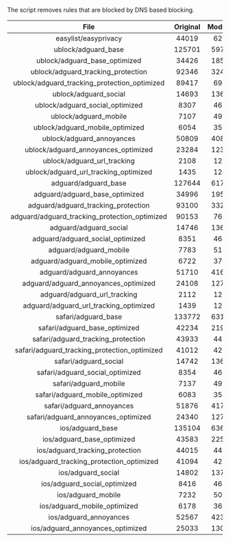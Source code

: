The script removes rules that are blocked by DNS based blocking.


| File | Original | Modified |
|:----:|:-----:|:-----:|
| easylist/easyprivacy | 44019 | 6289 |
| ublock/adguard_base | 125701 | 59752 |
| ublock/adguard_base_optimized | 34426 | 18542 |
| ublock/adguard_tracking_protection | 92346 | 32499 |
| ublock/adguard_tracking_protection_optimized | 89417 | 6949 |
| ublock/adguard_social | 14693 | 13618 |
| ublock/adguard_social_optimized | 8307 | 4605 |
| ublock/adguard_mobile | 7107 | 4936 |
| ublock/adguard_mobile_optimized | 6054 | 3535 |
| ublock/adguard_annoyances | 50809 | 40809 |
| ublock/adguard_annoyances_optimized | 23284 | 12314 |
| ublock/adguard_url_tracking | 2108 | 1252 |
| ublock/adguard_url_tracking_optimized | 1435 | 1249 |
| adguard/adguard_base | 127644 | 61793 |
| adguard/adguard_base_optimized | 34996 | 19568 |
| adguard/adguard_tracking_protection | 93100 | 33201 |
| adguard/adguard_tracking_protection_optimized | 90153 | 7637 |
| adguard/adguard_social | 14746 | 13679 |
| adguard/adguard_social_optimized | 8351 | 4649 |
| adguard/adguard_mobile | 7783 | 5111 |
| adguard/adguard_mobile_optimized | 6722 | 3703 |
| adguard/adguard_annoyances | 51710 | 41634 |
| adguard/adguard_annoyances_optimized | 24108 | 12714 |
| adguard/adguard_url_tracking | 2112 | 1257 |
| adguard/adguard_url_tracking_optimized | 1439 | 1254 |
| safari/adguard_base | 133772 | 63174 |
| safari/adguard_base_optimized | 42234 | 21996 |
| safari/adguard_tracking_protection | 43933 | 4400 |
| safari/adguard_tracking_protection_optimized | 41012 | 4255 |
| safari/adguard_social | 14742 | 13669 |
| safari/adguard_social_optimized | 8354 | 4639 |
| safari/adguard_mobile | 7137 | 4973 |
| safari/adguard_mobile_optimized | 6083 | 3566 |
| safari/adguard_annoyances | 51876 | 41725 |
| safari/adguard_annoyances_optimized | 24340 | 12784 |
| ios/adguard_base | 135104 | 63693 |
| ios/adguard_base_optimized | 43583 | 22513 |
| ios/adguard_tracking_protection | 44015 | 4407 |
| ios/adguard_tracking_protection_optimized | 41094 | 4262 |
| ios/adguard_social | 14802 | 13701 |
| ios/adguard_social_optimized | 8416 | 4653 |
| ios/adguard_mobile | 7232 | 5015 |
| ios/adguard_mobile_optimized | 6178 | 3605 |
| ios/adguard_annoyances | 52567 | 42308 |
| ios/adguard_annoyances_optimized | 25033 | 13074 |